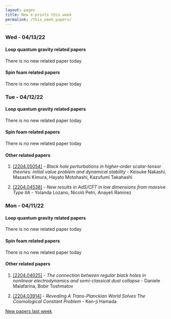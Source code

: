 ```yaml
---
layout: pages
title: New e-prints this week
permalink: /this_week_papers/
---
```




### Wed - 04/13/22

#### Loop quantum gravity related papers

There is no new related paper today 

#### Spin foam related papers

There is no new related paper today 

### Tue - 04/12/22

#### Loop quantum gravity related papers

There is no new related paper today 

#### Spin foam related papers

There is no new related paper today 



#### Other related papers

1. [[2204.05054]](https://arxiv.org/abs/2204.05054) - *Black hole perturbations in higher-order scalar-tensor theories: initial  value problem and dynamical stability* - Keisuke Nakashi, Masashi Kimura, Hayato Motohashi, Kazufumi Takahashi

1. [[2204.04538]](https://arxiv.org/abs/2204.04538) - *New results in AdS/CFT in low dimensions from massive Type IIA* - Yolanda Lozano, Nicolò Petri, Anayeli Ramirez



### Mon - 04/11/22

#### Loop quantum gravity related papers

There is no new related paper today 

#### Spin foam related papers

There is no new related paper today 



#### Other related papers

1. [[2204.04025]](https://arxiv.org/abs/2204.04025) - *The connection between regular black holes in nonlinear electrodynamics  and semi-classical dust collapse* - Daniele Malafarina, Bobir Toshmatov

1. [[2204.03914]](https://arxiv.org/abs/2204.03914) - *Revealing A Trans-Planckian World Solves The Cosmological Constant  Problem* - Ken-ji Hamada






[New papers last week]({{site.url}}/archived/weekly/pre-prints/2022/04/11/archived_weekly_papers.html)
